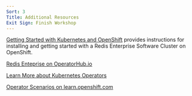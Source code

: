 ```yaml
---
Sort: 3
Title: Additional Resources
Exit Sign: Finish Workshop
---
```


[Getting Started with Kubernetes and OpenShift](https://docs.redislabs.com/latest/rs/getting-started/k8s-openshift/) provides instructions for installing and getting started with a Redis Enterprise Software Cluster on OpenShift. 

[Redis Enteprise on OperatorHub.io](https://operatorhub.io/operator/alpha/redis-enterprise-operator.v0.0.1)

[Learn More about Kubernetes Operators](https://coreos.com/operators/)

[Operator Scenarios on learn.openshift.com](https://learn.openshift.com/operatorframework/)